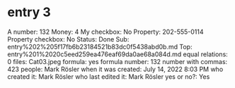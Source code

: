 # entry 3

A number: 132
Money: 4
My checkbox: No
Property: 202-555-0114
Property checkbox: No
Status: Done
Sub: entry%202%205f17fb6b23184521b83dc0f5438abd0b.md
Top: entry%201%2020c5eed259ea476eaf69da0ae68a084d.md
equal relations: 0
files: Cat03.jpeg
formula: yes
formula number: 132
number with commas: 423
people: Mark Rösler
when it was created: July 14, 2022 8:03 PM
who created it: Mark Rösler
who last edited it: Mark Rösler
yes or no?: Yes